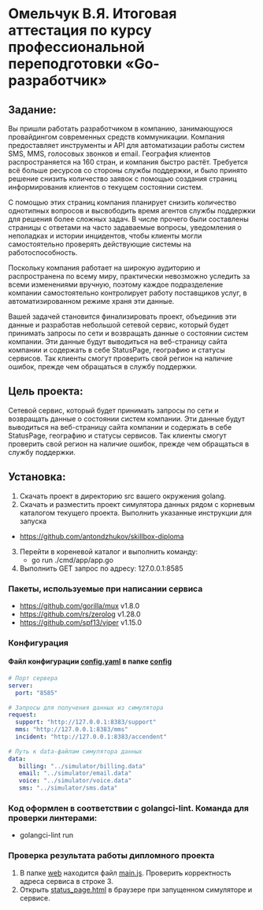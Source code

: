 # Омельчук В.Я. Итоговая аттестация по курсу профессиональной переподготовки «Go-разработчик»

## Задание:
Вы пришли работать разработчиком в компанию, занимающуюся провайдингом современных средств коммуникации. 
Компания предоставляет инструменты и API для автоматизации работы систем SMS, MMS, голосовых звонков и email. 
География клиентов распространяется на 160 стран, и компания быстро растёт. Требуется всё больше ресурсов со стороны 
службы поддержки, и было принято решение снизить количество заявок с помощью создания страниц информирования клиентов о 
текущем состоянии систем.

С помощью этих страниц компания планирует снизить количество однотипных вопросов и высвободить время агентов службы 
поддержки для решения более сложных задач. В числе прочего были составлены страницы с ответами на часто задаваемые 
вопросы, уведомления о неполадках и истории инцидентов, чтобы клиенты могли самостоятельно проверять действующие 
системы на работоспособность.

Поскольку компания работает на широкую аудиторию и распространена по всему миру, практически невозможно уследить 
за всеми изменениями вручную, поэтому каждое подразделение компании самостоятельно контролирует работу поставщиков услуг, 
в автоматизированном режиме храня эти данные.

Вашей задачей становится финализировать проект, объединив эти данные и разработав небольшой сетевой сервис, 
который будет принимать запросы по сети и возвращать данные о состоянии систем компании. Эти данные будут выводиться 
на веб-страницу сайта компании и содержать в себе StatusPage, географию и статусы сервисов. Так клиенты смогут проверить 
свой регион на наличие ошибок, прежде чем обращаться в службу поддержки.


## Цель проекта:
Сетевой сервис, который будет принимать запросы по сети и возвращать данные о состоянии систем компании. 
Эти данные будут выводиться на веб-страницу сайта компании и содержать в себе StatusPage, географию и статусы сервисов. 
Так клиенты смогут проверить свой регион на наличие ошибок, прежде чем обращаться в службу поддержки.

## Установка:
1. Скачать проект в директорию src вашего окружения golang.
2. Скачать и разместить проект симулятора данных рядом с корневым каталогом текущего проекта. Выполнить указанные инструкции для запуска

* https://github.com/antondzhukov/skillbox-diploma

3. Перейти в кореневой каталог и выполнить команду:
   - go run ./cmd/app/app.go
4. Выполнить GET запрос по адресу: 127.0.0.1:8585
   

### Пакеты, используемые при написании сервиса

 - https://github.com/gorilla/mux v1.8.0
 - https://github.com/rs/zerolog v1.28.0
 - https://github.com/spf13/viper v1.15.0

### Конфигурация

#### Файл конфигурации [config.yaml](configs/config.yaml) в папке [config](configs)
```yaml
# Порт сервера
server:
  port: "8585"
 
# Запросы для получения данных из симулятора
request:
  support: "http://127.0.0.1:8383/support"
  mms: "http://127.0.0.1:8383/mms"
  incident: "http://127.0.0.1:8383/accendent"
  
# Путь к data-файлам симулятора данных
data:
   billing: "../simulator/billing.data"
   email: "../simulator/email.data"
   voice: "../simulator/voice.data"
   sms: "../simulator/sms.data"
```

### Код оформлен в соответствии с golangci-lint. Команда для проверки линтерами:
  * golangci-lint run

### Проверка результата работы дипломного проекта

1. В папке [web](web) находится файл [main.js](web/main.js). Проверить корректность адреса сервиса в строке 3.
2. Открыть [status_page.html](web/status_page.html) в браузере при запущенном симуляторе и сервисе.
